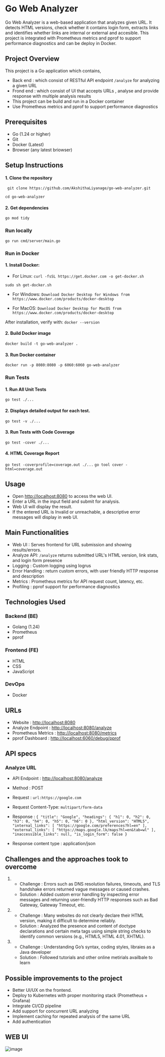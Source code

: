 # Go Web Analyzer
Go Web Analyzer is a web-based application that analyzes given URL. It detects HTML versions, check whether it contains login form, extracts links and identifies whether links are internal or external and accesible.  This project is integrated with Prometheus metrics and pprof to support performance diagnostics and can be deploy in Docker.

## Project Overview

This project is a Go application which contains,
- Back end : which consist of RESTful API endpoint `/analyze` for analyzing a given URL
- Frond end : which consist of UI that accepts URLs , analyse and provide response with multiple analysis results
- This project can be build and run in a Docker container
- Use Prometheus metrics and pprof to support performance diagnostics

## Prerequisites
- Go (1.24 or higher)
- Git
- Docker (Latest)
- Browser (any latest briowser)

## Setup Instructions

#### 1. Clone the repository
``` git clone https://github.com/AkshithaLiyanage/go-web-analyzer.git```

``` cd go-web-analyzer ```

#### 2. Get dependencies
``` go mod tidy ```

### Run locally
``` go run cmd/server/main.go ```

### Run in Docker

#### 1. Install Docker:
- For Linux:
``` curl -fsSL https://get.docker.com -o get-docker.sh ``` 

``` sudo sh get-docker.sh ```

- For Windows:
``` Download Docker Desktop for Windows from https://www.docker.com/products/docker-desktop ``` 

- For MacOS:
``` Download Docker Desktop for MacOS from https://www.docker.com/products/docker-desktop ``` 

After installation, verify with: ``` docker --version ``` 

#### 2. Build Docker image
``` docker build -t go-web-analyzer . ```

#### 3. Run Docker container
``` docker run -p 8080:8080 -p 6060:6060 go-web-analyzer ``` 

### Run Tests
#### 1. Run All Unit Tests

``` go test ./... ```

#### 2. Displays detailed output for each test.
``` go test -v ./... ```

#### 3. Run Tests with Code Coverage
``` go test -cover ./... ```

#### 4. HTML Coverage Report
``` go test -coverprofile=coverage.out ./... ```
``` go tool cover -html=coverage.out ```


## Usage
- Open [http://localhost:8080](http://localhost:8080) to access the web UI.
- Enter a URL in the input field and submit for analysis.
- Web UI will display the result.
- If the entered URL is Invalid or unreachable, a descriptive error messages will display in web UI.

 ## Main Functionalities
- Web UI :	Serves frontend for URL submission and showing results/errors.
- Analyze API:	`/analyze` returns submitted URL's HTML version, link stats, and login form presence
- Logging : Custom logging using logrus
- Error Handling : return custom errors, with user friendly HTTP response and description
- Metrics	: Prometheus metrics for API request count, latency, etc.
- Profiling :	pprof support for performance diagnostics

## Technologies Used

### Backend (BE) 
- Golang (1.24)
- Prometheus
- pprof

### Frontend (FE)
- HTML
- CSS
- JavaScript

### DevOps
- Docker

## URLs
- Website : [http://localhost:8080](http://localhost:8080)
- Analyze Endpoint : [http://localhost:8080/analyze](http://localhost:8080/analyze)
- Prometheus Metrics : [http://localhost:8080/metrics](http://localhost:8080/metrics)
- pprof Dashboard  : [http://localhost:6060/debug/pprof](http://localhost:6060/debug/pprof)  


 ## API specs

### Analyze URL

- API Endpoint : [http://localhost:8080/analyze](http://localhost:8080/analyze)
- Method : POST
- Request : `url:https://google.com`
- Request Content-Type: ``` multipart/form-data ```
- Response : ```
{
  "title": "Google",
  "headings": {
    "h1": 0,
    "h2": 0,
    "h3": 0,
    "h4": 0,
    "h5": 0,
    "h6": 0
  },
  "html_version": "HTML5",
  "internal_links": [
    "https://google.com/preferences?hl=en"
  ],
  "external_links": [
    "https://maps.google.lk/maps?hl=en&tab=wl"
  ],
  "inaccessible_links": null,
  "is_login_form": false
} ```

- Response content type : application/json

##  Challenges and the approaches took to overcome

1. - Challenge : Errors such as DNS resolution failures, timeouts, and TLS handshake errors returned vague messages or caused crashes.
   - Solution : Added custom error handling by inspecting error messages and returning user-friendly HTTP responses such as Bad Gateway, Gateway Timeout, etc.
2. - Challenge : Many websites do not clearly declare their HTML version, making it difficult to determine reliably.
   - Solution : Analyzed the presence and content of doctype declarations and certain meta tags using simple string checks to identify common versions (e.g., HTML5, HTML 4.01, XHTML).
3. - Challenge : Understanding Go’s syntax, coding styles, libraies as a Java developer
   - Solution : Followed tutorials and other online metirials availbale to learn

## Possible improvements to the project

- Better UI/UX on the frontend.
- Deploy to Kubernetes with proper monitoring stack (Prometheus + Grafana)
- Integrate CI/CD pipeline
- Add support for concurrent URL analyzing
- Implement caching for repeated analysis of the same URL
- Add authentication

## WEB UI
  ![image](https://github.com/user-attachments/assets/fdaf516d-1e92-45d0-bb63-f0e380ff3bab)
